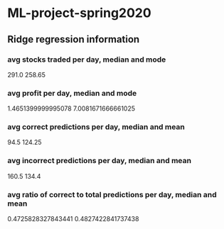 # ML-project-spring2020

## Ridge regression information

### avg stocks traded per day, median and mode
291.0
258.65

### avg profit per day, median and mode
1.4651399999995078
7.0081671666661025

### avg correct predictions per day, median and mean
94.5
124.25

### avg incorrect predictions per day, median and mean
160.5
134.4

### avg ratio of correct to total predictions per day, median and mean
0.4725828327843441
0.4827422841737438
